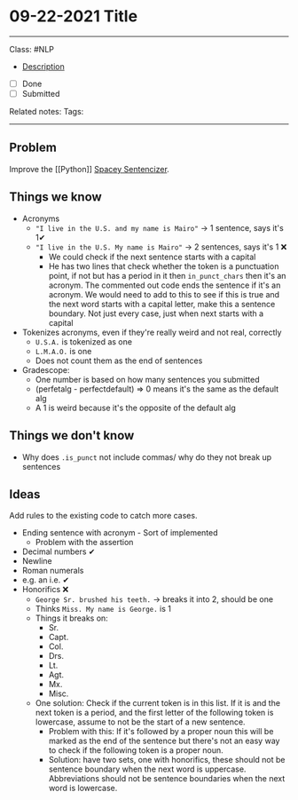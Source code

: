 # 09-22-2021 Title

---

Class: #NLP 
- [Description](https://moodle.colgate.edu/mod/page/view.php?id=530672&inpopup=1)
- [ ] Done
- [ ] Submitted

Related notes:
Tags:

--- 

## Problem
Improve the [[Python]] [Spacey Sentencizer](https://spacy.io/api/sentencizer).

## Things we know
- Acronyms
	- `"I live in the U.S. and my name is Mairo"` -> 1 sentence, says it's 1✔
	- `"I live in the U.S. My name is Mairo"` -> 2 sentences, says it's 1 ❌
		- We could check if the next sentence starts with a capital
		- He has two lines that check whether the token is a punctuation point, if not but has a period in it then `in_punct_chars` then it's an acronym. The commented out code ends the sentence if it's an acronym. We would need to add to this to see if this is true and the next word starts with a capital letter, make this a sentence boundary. Not just every case, just when next starts with a capital
- Tokenizes acronyms, even if they're really weird and not real, correctly
	- `U.S.A.` is tokenized as one
	- `L.M.A.O.` is one
	- Does not count them as the end of sentences
- Gradescope:
	- One number is based on how many sentences you submitted
	- (perfetalg - perfectdefault) => 0 means it's the same as the default alg
	- A 1 is weird because it's the opposite of the default alg

## Things we don't know
- Why does `.is_punct` not include commas/ why do they not break up sentences

## Ideas
Add rules to the existing code to catch more cases.
- Ending sentence with acronym - Sort of implemented
	- Problem with the assertion
- Decimal numbers ✔
- Newline 
- Roman numerals
- e.g. an i.e. ✔
- Honorifics ❌
	- `George Sr. brushed his teeth.` -> breaks it into 2, should be one 
	- Thinks `Miss. My name is George.` is 1
	- Things it breaks on: 
		- Sr.
		- Capt.
		- Col.
		- Drs.
		- Lt.
		- Agt.
		- Mx.
		- Misc.
	- One solution: Check if the current token is in this list. If it is and the next token is a period, and the first letter of the following token is lowercase, assume to not be the start of a new sentence. 
		- Problem with this: If it's followed by a proper noun this will be marked as the end of the sentence but there's not an easy way to check if the following token is a proper noun. 
		- Solution: have two sets, one with honorifics, these should not be sentence boundary when the next word is uppercase. Abbreviations should not be sentence boundaries when the next word is lowercase.
